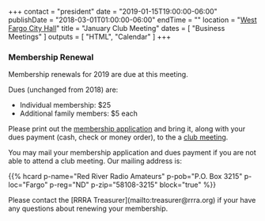 +++
contact = "president"
date = "2019-01-15T19:00:00-06:00"
publishDate = "2018-03-01T01:00:00-06:00"
endTime = ""
location = "[West Fargo City Hall](/places/west-fargo-city-hall/)"
title = "January Club Meeting"
dates = [ "Business Meetings" ]
outputs = [ "HTML", "Calendar" ]
+++

### Membership Renewal

Membership renewals for 2019 are due at this meeting.

Dues (unchanged from 2018) are:

* Individual membership: $25
* Additional family members: $5 each

Please print out the
[membership application](http://rrra.org/s/3iOnHKqxHlaDxxv) and bring it,
along with your dues payment (cash, check or money order), to the a
[club meeting](http://rrra.org/dates/business-meetings).

You may mail your membership application and dues payment if you are not
able to attend a club meeting. Our mailing address is:

{{% hcard p-name="Red River Radio Amateurs" p-pob="P.O. Box 3215" p-loc="Fargo" p-reg="ND" p-zip="58108-3215" block="true" %}}

<p style="clear;both"></p>
Please contact the [RRRA Treasurer](mailto:treasurer@rrra.org) if your have any
questions about renewing your membership.

